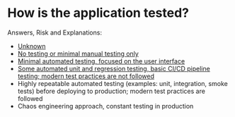 # How is the application tested?

Answers, Risk and Explanations:

* [Unknown](./05-app-cross-cutting-concerns/appcccq01/exp01.md)<div class="risk-box unknown"></div>
* [No testing or minimal manual testing only](./05-app-cross-cutting-concerns/appcccq01/exp02.md)<div class="risk-box high"></div>
* [Minimal automated testing, focused on the user interface](./05-app-cross-cutting-concerns/appcccq01/exp03.md)<div class="risk-box medium"></div>
* [Some automated unit and regression testing, basic CI/CD pipeline testing; modern test practices are not followed](./05-app-cross-cutting-concerns/appcccq01/exp04.md)<div class="risk-box medium"></div>
* Highly repeatable automated testing (examples: unit, integration, smoke tests) before deploying to production; modern test practices are followed<div class="risk-box low"></div>
* Chaos engineering approach, constant testing in production<div class="risk-box low"></div>
